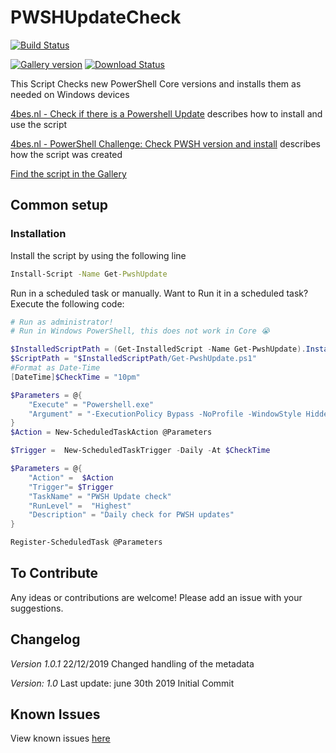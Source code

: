 # PWSHUpdateCheck

[![Build Status](https://dev.azure.com/Ba4bes/Get-PswhUpdate/_apis/build/status/Ba4bes.PwshUpdateCheck?branchName=master)](https://dev.azure.com/Ba4bes/Get-PswhUpdate/_build/latest?definitionId=10&branchName=master)

[![Gallery version](https://img.shields.io/powershellgallery/v/Get-PwshUpdate.svg)](https://img.shields.io/powershellgallery/v/Get-PwshUpdate.svg)
[![Download Status](https://img.shields.io/powershellgallery/dt/Get-PwshUpdate.svg)](https://img.shields.io/powershellgallery/dt/Get-PwshUpdate.svg)

This Script Checks new PowerShell Core versions and installs them as needed on Windows devices

 [4bes.nl - Check if there is a Powershell Update](http://4bes.nl/2019/06/30/get-pwshupdates-check-if-there-is-a-powershell-update-available-and-install-it) describes how to install and use the script

[4bes.nl - PowerShell Challenge: Check PWSH version and install](https://4bes.nl/2019/01/04/powershell-challenge-check-pwsh-version-and-install/) describes how the script was created

[Find the script in the Gallery]([https://www.powershellgallery.com/packages/Get-PwshUpdate)

## Common setup

### Installation

Install the script by using the following line

```cmd
Install-Script -Name Get-PwshUpdate
```

Run in a scheduled task or manually.
Want to Run it in a scheduled task? Execute the following code:

```PowerShell
# Run as administrator!
# Run in Windows PowerShell, this does not work in Core 😭

$InstalledScriptPath = (Get-InstalledScript -Name Get-PwshUpdate).InstalledLocation
$ScriptPath = "$InstalledScriptPath/Get-PwshUpdate.ps1"
#Format as Date-Time
[DateTime]$CheckTime = "10pm"

$Parameters = @{
    "Execute" = "Powershell.exe"
    "Argument" = "-ExecutionPolicy Bypass -NoProfile -WindowStyle Hidden -file `" $ScriptPath`" "
}
$Action = New-ScheduledTaskAction @Parameters

$Trigger =  New-ScheduledTaskTrigger -Daily -At $CheckTime

$Parameters = @{
    "Action" =  $Action
    "Trigger"= $Trigger
    "TaskName" = "PWSH Update check"
    "RunLevel" =  "Highest"
    "Description" = "Daily check for PWSH updates"
}

Register-ScheduledTask @Parameters
```

## To Contribute

Any ideas or contributions are welcome!
Please add an issue with your suggestions.

## Changelog

*Version 1.0.1*
22/12/2019
Changed handling of the metadata

*Version: 1.0*
Last update: june 30th 2019
Initial Commit


## Known Issues

View known issues [here](https://github.com/Ba4bes/PwshUpdateCheck/issues)
